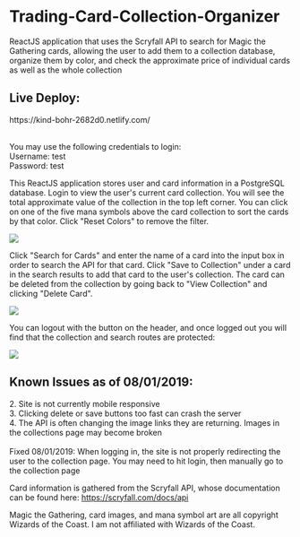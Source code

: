 # Trading-Card-Collection-Organizer
ReactJS application that uses the Scryfall API to search for Magic the Gathering cards, allowing the user to add them to a collection database, organize them by color, and check the approximate price of individual cards as well as the whole collection

<h2>Live Deploy:</h2>
https://kind-bohr-2682d0.netlify.com/
<br>
<br>
<p/>
You may use the following credentials to login:
<br>
Username: test
<br>
Password: test

This ReactJS application stores user and card information in a PostgreSQL database. Login to view the user's current card collection. You will see the total approximate value of the collection in the top left corner. You can click on one of the five mana symbols above the card collection to sort the cards by that color. Click "Reset Colors" to remove the filter. 

<img src="gifs/loginfilter.gif"/>

Click "Search for Cards" and enter the name of a card into the input box in order to search the API for that card. Click "Save to Collection" under a card in the search results to add that card to the user's collection. The card can be deleted from the collection by going back to "View Collection" and clicking "Delete Card". 

<img src="gifs/searchdelete.gif"/>

You can logout with the button on the header, and once logged out you will find that the collection and search routes are protected:

<img src="gifs/logout.gif"/>

<h2>Known Issues as of 08/01/2019:</h2>
2. Site is not currently mobile responsive
<br>
3. Clicking delete or save buttons too fast can crash the server
<br>
4. The API is often changing the image links they are returning. Images in the collections page may become broken
<br>
<br>
Fixed 08/01/2019:
When logging in, the site is not properly redirecting the user to the collection page. You may need to hit login, then manually go to the collection page

Card information is gathered from the Scryfall API, whose documentation can be found here: https://scryfall.com/docs/api

Magic the Gathering, card images, and mana symbol art are all copyright Wizards of the Coast. I am not affiliated with Wizards of the Coast.
